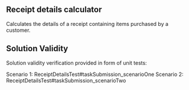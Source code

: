 ## Receipt details calculator

Calculates the details of a receipt containing items purchased by a customer.

## Solution Validity

Solution validity verification provided in form of unit tests:

Scenario 1: ReceiptDetailsTest#taskSubmission_scenarioOne
Scenario 2: ReceiptDetailsTest#taskSubmission_scenarioTwo



 

